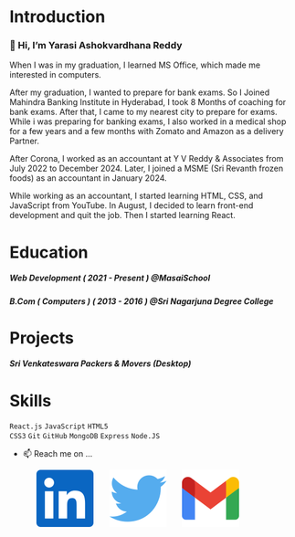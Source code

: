 # Introduction

### 👋 Hi, I’m Yarasi Ashokvardhana Reddy

When I was in my graduation, I learned MS Office, which made me interested in computers. 

After my graduation, I wanted to prepare for bank exams. So I Joined Mahindra Banking Institute in Hyderabad, I took 8 Months of coaching for bank exams. After that, I came to my nearest city to prepare for exams. While i was preparing for banking exams, I also worked in a medical shop for a few years and a few months with Zomato and Amazon as a delivery Partner. 

After Corona, I worked as an accountant at Y V Reddy & Associates from July 2022 to December 2024. Later, I joined a MSME (Sri Revanth frozen foods) as an accountant in January 2024.

While working as an accountant, I started learning HTML, CSS, and JavaScript from YouTube. In August, I decided to learn front-end development and quit the job. Then I started learning React.

# Education
##### Web Development ( 2021 - Present ) @MasaiSchool
##### B.Com ( Computers ) ( 2013 - 2016 ) @Sri Nagarjuna Degree College

# Projects
##### Sri Venkateswara Packers & Movers (Desktop)


# Skills
`React.js`
`JavaScript`
`HTML5`     
`CSS3`
`Git`
`GitHub`
`MongoDB`
`Express`
`Node.JS`

- 📫 Reach me on ...

<!-- linkdin -->
  &nbsp; &nbsp; &nbsp; &nbsp; &nbsp; &nbsp; [![An old rock in the desert](./images/Linkdin.svg "Shiprock, New Mexico by Beau Rogers")](https://www.linkedin.com/in/ashokvardhana-reddy-yarasi-8a3494336/) &nbsp; &nbsp; &nbsp;  [![An old rock in the desert](./images/twitter.svg "Shiprock, New Mexico by Beau Rogers")](https://twitter.com/yavreddy1995)  &nbsp; &nbsp; &nbsp; [![An old rock in the desert](./images/gmail.svg "Shiprock, New Mexico by Beau Rogers")](https://accounts.google.com/signin/v2/identifier?service=accountsettings&continue=https%3A%2F%2Fmyaccount.google.com%2F%3Futm_source%3Dsign_in_no_continue%26pli%3D1&ec=GAlAwAE&flowName=GlifWebSignIn&flowEntry=AddSession)


<!---
AshokvardhanaReddy/AshokvardhanaReddy is a ✨ special ✨ repository because its `README.md` (this file) appears on your GitHub profile.
You can click the Preview link to take a look at your changes.
--->
